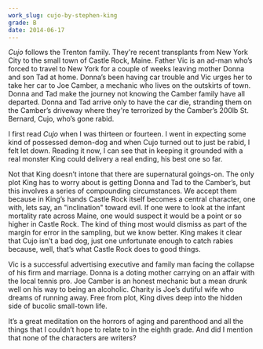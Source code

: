 ```yaml
---
work_slug: cujo-by-stephen-king
grade: B
date: 2014-06-17
---
```


_Cujo_ follows the Trenton family. They're recent transplants from New York City to the small town of Castle Rock, Maine. Father Vic is an ad-man who’s forced to travel to New York for a couple of weeks leaving mother Donna and son Tad at home. Donna’s been having car trouble and Vic urges her to take her car to Joe Camber, a mechanic who lives on the outskirts of town. Donna and Tad make the journey not knowing the Camber family have all departed. Donna and Tad arrive only to have the car die, stranding them on the Camber’s driveway where they're terrorized by the Camber’s 200lb St. Bernard, Cujo, who’s gone rabid.

I first read _Cujo_ when I was thirteen or fourteen. I went in expecting some kind of possessed demon-dog and when Cujo turned out to just be rabid, I felt let down. Reading it now, I can see that in keeping it grounded with a real monster King could delivery a real ending, his best one so far.

Not that King doesn’t intone that there are supernatural goings-on. The only plot King has to worry about is getting Donna and Tad to the Camber’s, but this involves a series of compounding circumstances. We accept them because in King’s hands Castle Rock itself becomes a central character, one with, lets say, an "inclination" toward evil. If one were to look at the infant mortality rate across Maine, one would suspect it would be a point or so higher in Castle Rock. The kind of thing most would dismiss as part of the margin for error in the sampling, but we know better. King makes it clear that Cujo isn’t a bad dog, just one unfortunate enough to catch rabies because, well, that’s what Castle Rock does to good things.

Vic is a successful advertising executive and family man facing the collapse of his firm and marriage. Donna is a doting mother carrying on an affair with the local tennis pro. Joe Camber is an honest mechanic but a mean drunk well on his way to being an alcoholic. Charity is Joe’s dutiful wife who dreams of running away. Free from plot, King dives deep into the hidden side of bucolic small-town life.

It’s a great meditation on the horrors of aging and parenthood and all the things that I couldn’t hope to relate to in the eighth grade. And did I mention that none of the characters are writers?
